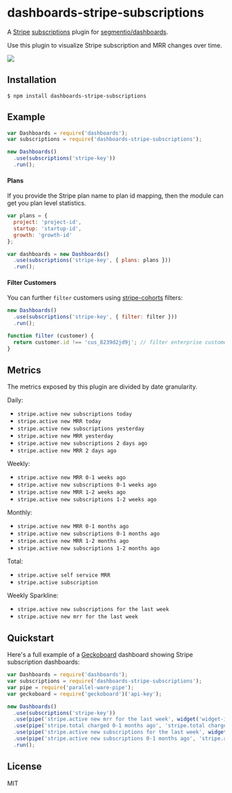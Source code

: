 
# dashboards-stripe-subscriptions

A [Stripe](https://stripe.com) [subscriptions](https://github.com/stripe-cohort) plugin for [segmentio/dashboards](https://github.com/segmentio/dashboards).

Use this plugin to visualize Stripe subscription and MRR changes over time.

![](https://f.cloud.github.com/assets/658544/2361169/09325510-a62e-11e3-8f49-e327e89595cd.png)

## Installation

    $ npm install dashboards-stripe-subscriptions

## Example

```js
var Dashboards = require('dashboards');
var subscriptions = require('dashboards-stripe-subscriptions');

new Dashboards()
  .use(subscriptions('stripe-key'))
  .run();
```

#### Plans

If you provide the Stripe plan name to plan id mapping, then the module can get you plan level statistics.

```js
var plans = {
  project: 'project-id',
  startup: 'startup-id',
  growth: 'growth-id'
};

var dashboards = new Dashboards()
  .use(subscriptions('stripe-key', { plans: plans }))
  .run();
```

#### Filter Customers

You can further `filter` customers using [stripe-cohorts](https://github.com/segmentio/stripe-cohorts) filters:

```js
new Dashboards()
  .use(subscriptions('stripe-key', { filter: filter }))
  .run();

function filter (customer) {
  return customer.id !== 'cus_8239d2jd9j'; // filter enterprise customer X
}
```

## Metrics

The metrics exposed by this plugin are divided by date granularity.

Daily:
- `stripe.active new subscriptions today`
- `stripe.active new MRR today` 
- `stripe.active new subscriptions yesterday`
- `stripe.active new MRR yesterday`
- `stripe.active new subscriptions 2 days ago`
- `stripe.active new MRR 2 days ago`

Weekly:
- `stripe.active new MRR 0-1 weeks ago`
- `stripe.active new subscriptions 0-1 weeks ago`
- `stripe.active new MRR 1-2 weeks ago`
- `stripe.active new subscriptions 1-2 weeks ago`

Monthly:
- `stripe.active new MRR 0-1 months ago`
- `stripe.active new subscriptions 0-1 months ago`
- `stripe.active new MRR 1-2 months ago`
- `stripe.active new subscriptions 1-2 months ago`

Total: 
- `stripe.active self service MRR`
- `stripe.active subscription`

Weekly Sparkline: 
- `stripe.active new subscriptions for the last week`
- `stripe.active new mrr for the last week`

## Quickstart

Here's a full example of a [Geckoboard](https://github.com/segmentio/geckoboard) dashboard showing Stripe subscription dashboards:

```js
var Dashboards = require('dashboards');
var subscriptions = require('dashboards-stripe-subscriptions');
var pipe = require('parallel-ware-pipe');
var geckoboard = require('geckoboard')('api-key');

new Dashboards()
  .use(subscriptions('stripe-key'))
  .use(pipe('stripe.active new mrr for the last week', widget('widget-id').sparkline))
  .use(pipe('stripe.total charged 0-1 months ago', 'stripe.total charged 1-2 months ago', widget('widget-id').percentageChange))
  .use(pipe('stripe.active new subscriptions for the last week', widget('widget-id').sparkline))
  .use(pipe('stripe.active new subscriptions 0-1 months ago', 'stripe.active new subscriptions 1-2 months ago', widget('widget-id').percentageChange))
  .run();
```

## License

MIT